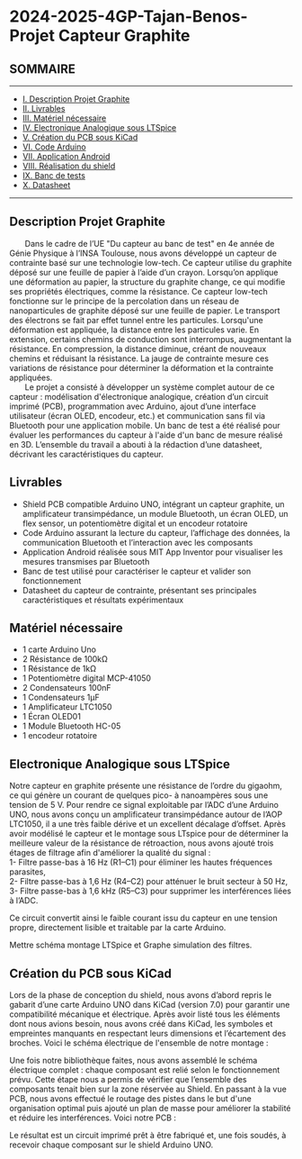 # 2024-2025-4GP-Tajan-Benos-Projet Capteur Graphite

## SOMMAIRE
*** 
  - [I. Description Projet Graphite](#description-projet-draphite)
  - [II. Livrables](#livrables)
  - [III. Matériel nécessaire](#matériel-nécessaire)
  - [IV. Electronique Analogique sous LTSpice](#electronique-analogique-sous-ltspice)
  - [V. Création du PCB sous KiCad](#creation-du-pcb-sous-kicad)
  - [VI. Code Arduino](#code-arduino)
  - [VII. Application Android](#application-android)
  - [VIII. Réalisation du shield](#réalisation-du-shield)
  - [IX. Banc de tests](#banc-de-tests)
  - [X. Datasheet](#datasheet)

*** 

## Description Projet Graphite

&nbsp;&nbsp;&nbsp;&nbsp;&nbsp;&nbsp; Dans le cadre de l’UE "Du capteur au banc de test" en 4e année de Génie Physique à l’INSA Toulouse, nous avons développé un capteur de contrainte basé sur une technologie low-tech. Ce capteur utilise du graphite déposé sur une feuille de papier à l’aide d’un crayon. Lorsqu’on applique une déformation au papier, la structure du graphite change, ce qui modifie ses propriétés électriques, comme la résistance. Ce capteur low-tech fonctionne sur le principe de la percolation dans un réseau de nanoparticules de graphite déposé sur une feuille de papier. Le transport des électrons se fait par effet tunnel entre les particules. Lorsqu'une déformation est appliquée, la distance entre les particules varie. En extension, certains chemins de conduction sont interrompus, augmentant la résistance. En compression, la distance diminue, créant de nouveaux chemins et réduisant la résistance. La jauge de contrainte mesure ces variations de résistance pour déterminer la déformation et la contrainte appliquées. \
&nbsp;&nbsp;&nbsp;&nbsp;&nbsp;&nbsp; Le projet a consisté à développer un système complet autour de ce capteur : modélisation d'électronique analogique, création d’un circuit imprimé (PCB), programmation avec Arduino, ajout d’une interface utilisateur (écran OLED, encodeur, etc.) et communication sans fil via Bluetooth pour une application mobile. Un banc de test a été réalisé pour évaluer les performances du capteur à l'aide d'un banc de mesure réalisé en 3D. L’ensemble du travail a abouti à la rédaction d’une datasheet, décrivant les caractéristiques du capteur.

## Livrables

  - Shield PCB compatible Arduino UNO, intégrant un capteur graphite, un amplificateur transimpédance, un module Bluetooth, un écran OLED, un flex sensor, un potentiomètre digital et un encodeur rotatoire
  - Code Arduino assurant la lecture du capteur, l’affichage des données, la communication Bluetooth et l’interaction avec les composants
  - Application Android réalisée sous MIT App Inventor pour visualiser les mesures transmises par Bluetooth
  - Banc de test utilisé pour caractériser le capteur et valider son fonctionnement
  - Datasheet du capteur de contrainte, présentant ses principales caractéristiques et résultats expérimentaux

## Matériel nécessaire

  - 1 carte Arduino Uno
  - 2 Résistance de 100kΩ
  - 1 Résistance de 1kΩ
  - 1 Potentiomètre digital MCP-41050
  - 2 Condensateurs 100nF
  - 1 Condensateurs 1µF
  - 1 Amplificateur LTC1050
  - 1 Écran OLED01
  - 1 Module Bluetooth HC-05
  - 1 encodeur rotatoire 

## Electronique Analogique sous LTSpice

Notre capteur en graphite présente une résistance de l’ordre du gigaohm, ce qui génère un courant de quelques pico- à nanoampères sous une tension de 5 V. Pour rendre ce signal exploitable par l’ADC d’une Arduino UNO, nous avons conçu un amplificateur transimpédance autour de l’AOP LTC1050, il a une très faible dérive et un excellent décalage d’offset. Après avoir modélisé le capteur et le montage sous LTspice pour de déterminer la meilleure valeur de la résistance de rétroaction, nous avons ajouté trois étages de filtrage afin d'améliorer la qualité du signal :  
   1- Filtre passe-bas à 16 Hz (R1–C1) pour éliminer les hautes fréquences parasites,  
   2- Filtre passe-bas à 1,6 Hz (R4–C2) pour atténuer le bruit secteur à 50 Hz,  
   3- Filtre passe-bas à 1,6 kHz (R5–C3) pour supprimer les interférences liées à l’ADC.  

Ce circuit convertit ainsi le faible courant issu du capteur en une tension propre, directement lisible et traitable par la carte Arduino.

Mettre schéma montage LTSpice et Graphe simulation des filtres.


## Création du PCB sous KiCad

Lors de la phase de conception du shield, nous avons d’abord repris le gabarit d’une carte Arduino UNO dans KiCad (version 7.0) pour garantir une compatibilité mécanique et électrique. Après avoir listé tous les éléments dont nous avions besoin, nous avons créé dans KiCad, les symboles et empreintes manquants en respectant leurs dimensions et l’écartement des broches. Voici le schéma électrique de l'ensemble de notre montage :

Une fois notre bibliothèque faites, nous avons assemblé le schéma électrique complet : chaque composant est relié selon le fonctionnement prévu. Cette étape nous a permis de vérifier que l’ensemble des composants tenait bien sur la zone réservée au Shield. En passant à la vue PCB, nous avons effectué le routage des pistes dans le but d'une organisation optimal puis ajouté un plan de masse pour améliorer la stabilité et réduire les interférences. 
Voici notre PCB :

Le résultat est un circuit imprimé prêt à être fabriqué et, une fois soudés, à recevoir chaque composant sur le shield Arduino UNO.

